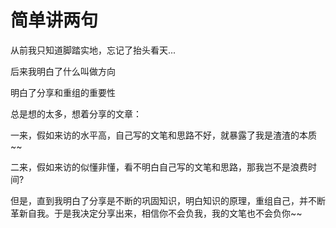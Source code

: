 # 简单讲两句

从前我只知道脚踏实地，忘记了抬头看天...

后来我明白了什么叫做方向

明白了分享和重组的重要性

总是想的太多，想着分享的文章：

一来，假如来访的水平高，自己写的文笔和思路不好，就暴露了我是渣渣的本质~~

二来，假如来访的似懂非懂，看不明白自己写的文笔和思路，那我岂不是浪费时间?

但是，直到我明白了分享是不断的巩固知识，明白知识的原理，重组自己，并不断革新自我。于是我决定分享出来，相信你不会负我，我的文笔也不会负你~~